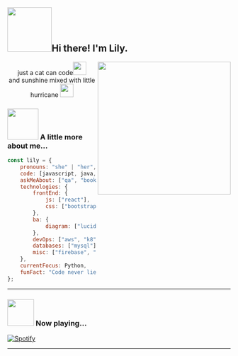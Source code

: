 <h2><img src="https://media.giphy.com/media/fWrorpy7Jrlvi/giphy.gif" width=100 align=left/>Hi there! I'm Lily. </h2><img align='right' src="https://media.giphy.com/media/l0MYtNH6ZJPrlcOic/giphy.gif" width="300">
<p align="center">just a cat can code<img src="https://media.giphy.com/media/WUlplcMpOCEmTGBtBW/giphy.gif" width="30"><br>
and sunshine mixed with little hurricane <img src="https://media.giphy.com/media/ZBPzPhOF9N6tVh82yr/giphy.gif" width=30 /></p>

###   <img src="https://media.giphy.com/media/PoCvfFIAuieeY7WAtn/giphy.gif" width=70>  A little more about me...

```javascript
const lily = {
    pronouns: "she" | "her",
    code: [javascript, java, bash],
    askMeAbout: ["qa", "book", "dota2", "basketball", "photography", "coffee", "shoes"],
    technologies: {
        frontEnd: {
            js: ["react"],
            css: ["bootstrap"]
        },
        ba: {
            diagram: ["lucidChart", "figma"]
        },
        devOps: ["aws", "k8", "docker", "nginx"],
        databases: ["mysql"],
        misc: ["firebase", "selenium", "appium"]    
    },
    currentFocus: Python,
    funFact: "Code never lies, comments sometimes do. xD"
};
```

---
### <img src="https://media.giphy.com/media/fWrC5Vn9gj23dOKGiT/giphy.gif" width="60"> Now playing...

[![Spotify](https://novatorem-nu-beige.vercel.app/api/spotify)](https://open.spotify.com/user/w7pgug2620qqyicghkdzo3wpx)


----

